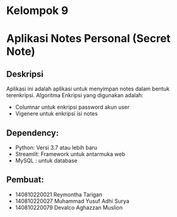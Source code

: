 # Kelompok 9
# Aplikasi Notes Personal (Secret Note)

## Deskripsi
Aplikasi ini adalah aplikasi untuk menyimpan notes dalam bentuk terenkripsi. Algoritma Enkripsi yang digunakan adalah:
- Columnar untuk enkripsi password akun user
- Vigenere untuk enkripsi isi notes

## Dependency:
- Python: Versi 3.7 atau lebih baru
- Streamlit: Framework untuk antarmuka web
- MySQL : untuk database

## Pembuat:
- 140810220021 Reymontha Tarigan
- 140810220027 Muhammad Yusuf Adhi Surya
- 140810220079 Devalco Aghazzan Muslion
